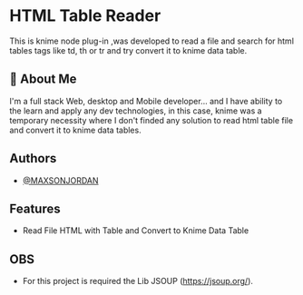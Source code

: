 
# HTML Table Reader

This is knime node plug-in ,was developed to read a file and search for html tables tags like td, th or tr and try convert it to knime data table. 


## 🚀 About Me
I'm a full stack Web, desktop and Mobile developer... and I have ability to the learn and apply any dev technologies, in this case, knime was a temporary necessity where I don't finded any solution to read html table file and convert it to knime data tables.


## Authors

- [@MAXSONJORDAN](https://www.github.com/MAXSONJORDAN)


## Features

- Read File HTML with Table and Convert to Knime Data Table

## OBS

- For this project is required the Lib JSOUP (https://jsoup.org/).
